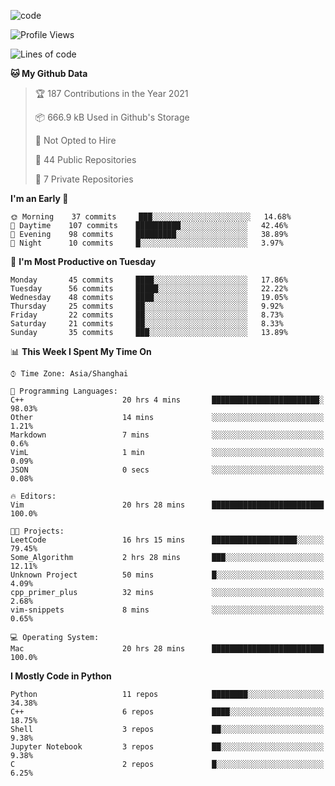 
<!--
**liuyaanng/liuyaanng** is a ✨ _special_ ✨ repository because its `README.md` (this file) appears on your GitHub profile.

Here are some ideas to get you started:

- 🔭 I’m currently working on ...
- 🌱 I’m currently learning ...
- 👯 I’m looking to collaborate on ...
- 🤔 I’m looking for help with ...
- 💬 Ask me about ...
- 📫 How to reach me: ...
- 😄 Pronouns: ...
- ⚡ Fun fact: ...
-->


![code](https://cdn.jsdelivr.net/gh/liuyaanng/liuyaanng@1.0/code.gif) 

<!--START_SECTION:waka-->
![Profile Views](http://img.shields.io/badge/Profile%20Views-0-blue)

![Lines of code](https://img.shields.io/badge/From%20Hello%20World%20I%27ve%20Written-5.3%20million%20lines%20of%20code-blue)

**🐱 My Github Data** 

> 🏆 187 Contributions in the Year 2021
 > 
> 📦 666.9 kB Used in Github's Storage 
 > 
> 🚫 Not Opted to Hire
 > 
> 📜 44 Public Repositories 
 > 
> 🔑 7 Private Repositories  
 > 
**I'm an Early 🐤** 

```text
🌞 Morning    37 commits     ███░░░░░░░░░░░░░░░░░░░░░░   14.68% 
🌆 Daytime    107 commits    ██████████░░░░░░░░░░░░░░░   42.46% 
🌃 Evening    98 commits     █████████░░░░░░░░░░░░░░░░   38.89% 
🌙 Night      10 commits     █░░░░░░░░░░░░░░░░░░░░░░░░   3.97%

```
📅 **I'm Most Productive on Tuesday** 

```text
Monday       45 commits     ████░░░░░░░░░░░░░░░░░░░░░   17.86% 
Tuesday      56 commits     █████░░░░░░░░░░░░░░░░░░░░   22.22% 
Wednesday    48 commits     ████░░░░░░░░░░░░░░░░░░░░░   19.05% 
Thursday     25 commits     ██░░░░░░░░░░░░░░░░░░░░░░░   9.92% 
Friday       22 commits     ██░░░░░░░░░░░░░░░░░░░░░░░   8.73% 
Saturday     21 commits     ██░░░░░░░░░░░░░░░░░░░░░░░   8.33% 
Sunday       35 commits     ███░░░░░░░░░░░░░░░░░░░░░░   13.89%

```


📊 **This Week I Spent My Time On** 

```text
⌚︎ Time Zone: Asia/Shanghai

💬 Programming Languages: 
C++                      20 hrs 4 mins       ████████████████████████░   98.03% 
Other                    14 mins             ░░░░░░░░░░░░░░░░░░░░░░░░░   1.21% 
Markdown                 7 mins              ░░░░░░░░░░░░░░░░░░░░░░░░░   0.6% 
VimL                     1 min               ░░░░░░░░░░░░░░░░░░░░░░░░░   0.09% 
JSON                     0 secs              ░░░░░░░░░░░░░░░░░░░░░░░░░   0.08%

🔥 Editors: 
Vim                      20 hrs 28 mins      █████████████████████████   100.0%

🐱‍💻 Projects: 
LeetCode                 16 hrs 15 mins      ███████████████████░░░░░░   79.45% 
Some_Algorithm           2 hrs 28 mins       ███░░░░░░░░░░░░░░░░░░░░░░   12.11% 
Unknown Project          50 mins             █░░░░░░░░░░░░░░░░░░░░░░░░   4.09% 
cpp_primer_plus          32 mins             ░░░░░░░░░░░░░░░░░░░░░░░░░   2.68% 
vim-snippets             8 mins              ░░░░░░░░░░░░░░░░░░░░░░░░░   0.65%

💻 Operating System: 
Mac                      20 hrs 28 mins      █████████████████████████   100.0%

```

**I Mostly Code in Python** 

```text
Python                   11 repos            ████████░░░░░░░░░░░░░░░░░   34.38% 
C++                      6 repos             ████░░░░░░░░░░░░░░░░░░░░░   18.75% 
Shell                    3 repos             ██░░░░░░░░░░░░░░░░░░░░░░░   9.38% 
Jupyter Notebook         3 repos             ██░░░░░░░░░░░░░░░░░░░░░░░   9.38% 
C                        2 repos             █░░░░░░░░░░░░░░░░░░░░░░░░   6.25%

```



<!--END_SECTION:waka-->
